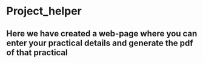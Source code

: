 # Project_helper
<h2>Here we have created a web-page where you can enter your practical details and generate the pdf of that practical</h2>